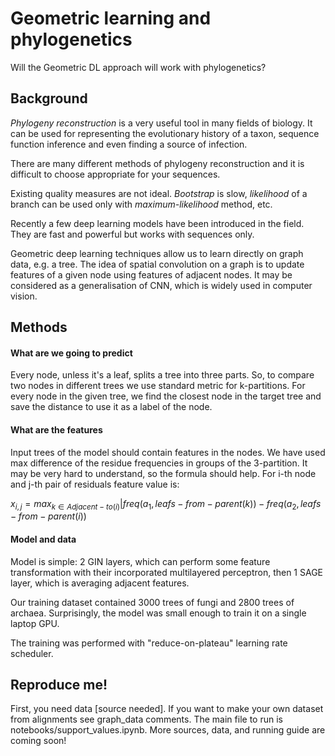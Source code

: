 # Geometric learning and phylogenetics
Will the Geometric DL approach will work with phylogenetics?

## Background

*Phylogeny reconstruction* is a very useful tool in many fields of biology. It can be used for representing the evolutionary history of a taxon, sequence function inference and even finding a source of infection.

There are many different methods of phylogeny reconstruction and it is difficult to choose appropriate for your sequences.

Existing quality measures are not ideal. *Bootstrap* is slow, *likelihood* of a branch can be used only with *maximum-likelihood* method, etc.

Recently a few deep learning models have been introduced in the field. They are fast and powerful but works with sequences only.

Geometric deep learning techniques allow us to learn directly on graph data, e.g. a tree. The idea of spatial convolution on a graph is to update features of a given node using features of adjacent nodes. It may be considered as a generalisation of CNN, which is widely used in computer vision.

## Methods

#### What are we going to predict

Every node, unless it's a leaf, splits a tree into three parts. So, to compare two nodes in different trees we use standard metric for k-partitions.
For every node in the given tree, we find the closest node in the target tree and save the distance to use it as a label of the node.

#### What are the features

Input trees of the model should contain features in the nodes. We have used max difference of the residue frequencies in groups of the 3-partition. It may be very hard to understand, so the formula should help. For i-th node and j-th pair of residuals feature value is:

$x_{i,j} = max_{k\in Adjacent-to(i)}|freq(a_1,leafs-from-parent(k))-freq(a_2,leafs-from-parent(i))$

#### Model and data

Model is simple: 2 GIN layers, which can perform some feature transformation with their incorporated multilayered perceptron, then 1 SAGE layer, which is averaging adjacent features.

Our training dataset contained 3000 trees of fungi and 2800 trees of archaea. Surprisingly, the model was small enough to train it on a single laptop GPU.

The training was performed with "reduce-on-plateau" learning rate scheduler.

## Reproduce me!
First, you need data [source needed]. If you want to make your own dataset from alignments see graph_data comments.
The main file to run is notebooks/support_values.ipynb. 
More sources, data, and running guide are coming soon!